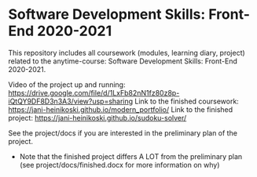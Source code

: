 # Software Development Skills: Front-End 2020-2021
This repository includes all coursework (modules, learning diary, project) related to the anytime-course: Software Development Skills: Front-End 2020-2021.

Video of the project up and running: https://drive.google.com/file/d/1LxFb82nN1fz80z8p-iQtQY9DF8D3n3A3/view?usp=sharing
Link to the finished coursework: https://jani-heinikoski.github.io/modern_portfolio/
Link to the finished project: https://jani-heinikoski.github.io/sudoku-solver/

See the project/docs if you are interested in the preliminary plan of the project.
  - Note that the finished project differs A LOT from the preliminary plan (see project/docs/finished.docx for more information on why)
